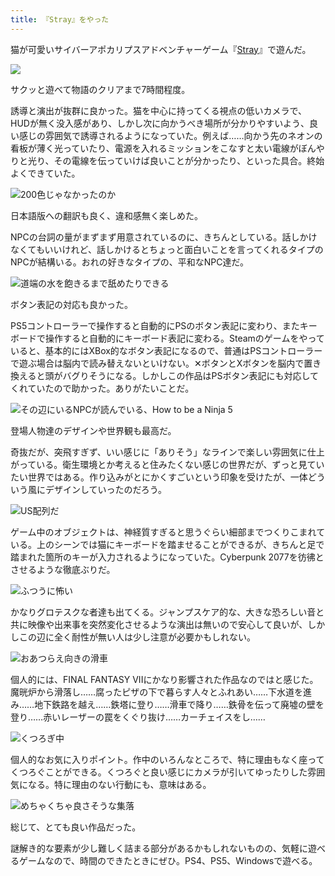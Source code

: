 ```yaml
---
title: 『Stray』をやった
---
```

猫が可愛いサイバーアポカリプスアドベンチャーゲーム『[Stray](https://store.steampowered.com/app/1332010/Stray/?l=japanese)』で遊んだ。

![](https://lh5.googleusercontent.com/Q5W4feXi6Dh-RZqAkXRhmyco_l4_aJzg0dniWSxoFv4FjhjSvq0L1QKvq68Ls82oeIzp_waq4pyeMl7zRstX92KaH4G1mARbb3qRtuiuiczG7CB6i0F-ZJD7H9-JXyut5eSbAIMc9Ey-i0GMl1v1XpMvz_JGzq0h8cODwm_-tiI2R3dKFO77u0GwaWvajg)

サクッと遊べて物語のクリアまで7時間程度。

誘導と演出が抜群に良かった。猫を中心に持ってくる視点の低いカメラで、HUDが無く没入感があり、しかし次に向かうべき場所が分かりやすいよう、良い感じの雰囲気で誘導されるようになっていた。例えば……向かう先のネオンの看板が薄く光っていたり、電源を入れるミッションをこなすと太い電線がぼんやりと光り、その電線を伝っていけば良いことが分かったり、といった具合。終始よくできていた。

![](https://lh4.googleusercontent.com/p8hMULVJfUiYMaVjvioGub-pDHHp2c_3BU0YHpVY3xk4hHSDeL0inXtjTQc_-4VM4nVb6FzP_XLrJzeRnCK70luk0ErhkgXdfkqVdVWYtBxPPQt3e3eCSMWnCGtYzpDUAOUDk6rWG3f0Twdnu46Q-oz0aPO-ShV0AQMdeNJQDAJkHyfPospVNpc0KRD6iQ "200色じゃなかったのか")

日本語版への翻訳も良く、違和感無く楽しめた。

NPCの台詞の量がまずまず用意されているのに、きちんとしている。話しかけなくてもいいけれど、話しかけるとちょっと面白いことを言ってくれるタイプのNPCが結構いる。おれの好きなタイプの、平和なNPC達だ。

![](https://lh6.googleusercontent.com/sVLYTEPQUQfn06UdSHEj0iOpgoxgBsdmShnb9jgUCNDgOI2TJ0x7mfNNbh-0OQp_TyL4HehzY31ke0i9ZK-rK9CJVzrmw3a_hpxxchia0mlu9c9Fg4CGA6RYae9uicwvC8PZc_j4CzWoDgIpe5sl4h6LtxmkVLtrwb2M3XED1tqZ8j01GTgaA3RFCWPnDA "道端の水を飽きるまで舐めたりできる")

ボタン表記の対応も良かった。

PS5コントローラーで操作すると自動的にPSのボタン表記に変わり、またキーボードで操作すると自動的にキーボード表記に変わる。Steamのゲームをやっていると、基本的にはXBox的なボタン表記になるので、普通はPSコントローラーで遊ぶ場合は脳内で読み替えないといけない。✕ボタンとXボタンを脳内で置き換えると頭がバグりそうになる。しかしこの作品はPSボタン表記にも対応してくれていたので助かった。ありがたいことだ。

![](https://lh5.googleusercontent.com/Zg-mk8C3dY6ntMN2PsCgnKlcsb3GeKr3J5MIeIEKe-b4F9gtAQxEq6EBQNuFKeAaS0taUXdRp8V9HsVZTE0z_OffOt47FaxkYyVMW8pZDIaUd31EL_c02pLnjg7R0Z3lID-XBbpL-DLG931vXn7JKNBiNa-SB9RpZ9ok4cZfKzWwEdRd53cQ4Y5ycFQjMw "その辺にいるNPCが読んでいる、How to be a Ninja 5")

登場人物達のデザインや世界観も最高だ。

奇抜だが、突飛すぎず、いい感じに「ありそう」なラインで楽しい雰囲気に仕上がっている。衛生環境とか考えると住みたくない感じの世界だが、ずっと見ていたい世界ではある。作り込みがとにかくすごいという印象を受けたが、一体どういう風にデザインしていったのだろう。

![](https://lh3.googleusercontent.com/hCB7MXTK5qP7aPQDZdQdsSsXo5W7pyiMESioQyBjOyAr23MZpg2snLp8ZM4YB-GpJis2ZEsNQ16oJQ00At_LYfZ-_00evykZQvb_TdtyI8QxKwlZknf7uyMDRlFkm9K4AglsZcQZKBNQrvGPezctZbHaktXsG5Wp7svmg5wcJKxZxH-N6UahbY92ik5Wlw "US配列だ")

ゲーム中のオブジェクトは、神経質すぎると思うぐらい細部までつくりこまれている。上のシーンでは猫にキーボードを踏ませることができるが、きちんと足で踏まれた箇所のキーが入力されるようになっていた。Cyberpunk 2077を彷彿とさせるような徹底ぶりだ。

![](https://lh4.googleusercontent.com/dF4ydJf8aGyUCqSVhbxFtGTXGgB1CPi2wT-NDw3-_5vElJqx7pUQaidUyr3XRiBm4kNmcGtC-y8dBLUirxts8ZoiOx7kCbEFh8Ll_56byrqFL8EMPH-x23GdzywzeHVRheJn0cPVq2NwaQQy7wcU__Nc7rp9EJuyXFdV8R0lKIqHoVjHF0o7o4sggo5zeQ "ふつうに怖い")

かなりグロテスクな者達も出てくる。ジャンプスケア的な、大きな恐ろしい音と共に映像や出来事を突然変化させるような演出は無いので安心して良いが、しかしこの辺に全く耐性が無い人は少し注意が必要かもしれない。

![](https://lh3.googleusercontent.com/RNb_NogOurSC8JhOviVwpAemPXj2JsW3k_fGwQ0_GSx5WGxjRlgc09i5mHgO2Xx8hZbkZvcPecvVTGdxUMNnruF07pvyATrQX47a30kY2ffcKWzqTNi-oUwp7q7uo6F2FxqIXOzBgfG265nQWnK-gEekrtll0T5ZoRzFzUcH5PTUcqLUfjWCLMQnkWp6kA "おあつらえ向きの滑車")

個人的には、FINAL FANTASY VIIにかなり影響された作品なのではと感じた。魔晄炉から滑落し……腐ったピザの下で暮らす人々とふれあい……下水道を進み……地下鉄路を越え……鉄塔に登り……滑車で降り……鉄骨を伝って廃墟の壁を登り……赤いレーザーの罠をくぐり抜け……カーチェイスをし……

![](https://lh6.googleusercontent.com/doNbgZH1HAYbSCo4ZLb-f7N8bBUHtNRNqbottsxi6ME5r3WIAQmkuvawAwd_XCCc_o2yrbEk_Is6juAluLKaOcK1Ae0GD17OTwidFI4zBOsC4k4FkFGzuI5MuWyoTBnop2bTrA1MO5g2B36s2zk-xNWwn9jpv423zjz6vyN2LFMSDpz7bqEWI_dMwsA_VQ "くつろぎ中")

個人的なお気に入りポイント。作中のいろんなところで、特に理由もなく座ってくつろぐことができる。くつろぐと良い感じにカメラが引いてゆったりした雰囲気になる。特に理由のない行動にも、意味はある。

![](https://lh5.googleusercontent.com/AsSEufhK5idWvNR6YBnbR5MQjV0mF5jt_PFBULKSQjCV6xI52QVe5tYlC0EvInydBgPjtL0qXj3VWwOlSBSaT0p_UPfYtLXbuc2ARHLTKTTC2frdzqgVPVkxR3li6kKfxRrBA5gi35bGfUpmScBXy8Jzd5g3EBaNgB5039vSIoh2tFYXCCcajdEELOw0Qw "めちゃくちゃ良さそうな集落")

総じて、とても良い作品だった。

謎解き的な要素が少し難しく詰まる部分があるかもしれないものの、気軽に遊べるゲームなので、時間のできたときにぜひ。PS4、PS5、Windowsで遊べる。
